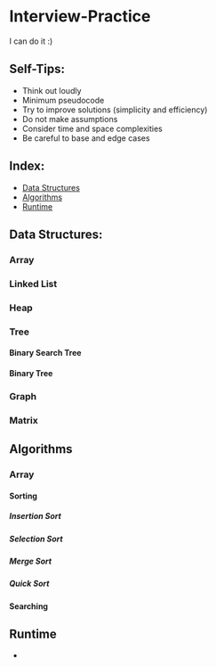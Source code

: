 # Interview-Practice
I can do it :)

## Self-Tips:
* Think out loudly
* Minimum pseudocode 
* Try to improve solutions (simplicity and efficiency)
* Do not make assumptions
* Consider time and space complexities
* Be careful to base and edge cases

## Index:
* [Data Structures](#data-structure)
* [Algorithms](#algorithms)
* [Runtime](#runtime)

## Data Structures:

### Array
### Linked List
### Heap
### Tree
#### Binary Search Tree
#### Binary Tree
### Graph
### Matrix
     
## Algorithms

### Array
#### Sorting
##### Insertion Sort
##### Selection Sort
##### Merge Sort
##### Quick Sort
#### Searching

## Runtime
* 
